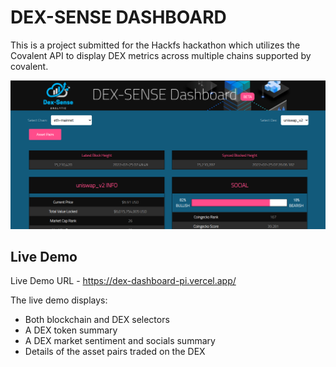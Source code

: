 # DEX-SENSE DASHBOARD
This is a project submitted for the Hackfs hackathon which utilizes the Covalent API to display DEX metrics across multiple chains supported by covalent. 

![DEX Dashboard](./public/dexsense.png)


## Live Demo
Live Demo URL - https://dex-dashboard-pi.vercel.app/

The live demo displays:
* Both blockchain and DEX selectors
* A DEX token summary
* A DEX market sentiment and socials summary
* Details of the asset pairs traded on the DEX

